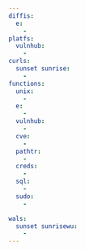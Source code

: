 ```yaml
---
diffis:
  e:
    -
platfs:
  vulnhub:
    -
curls:
  sunset sunrise:
    -
functions:
  unix:
    -
  e:
    -
  vulnhub:
    -
  cve:
    -
  pathtr:
    -
  creds:
    -
  sql:
    -
  sudo:
    -

wals:
  sunset sunrisewu:
    -
---
```

